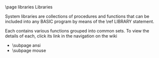 \page libraries Libraries

System libraries are collections of procedures and functions that can be included into any BASIC program by means of the \ref LIBRARY statement.

Each contains various functions grouped into common sets. To view the details of each, click its link in the navigation on the wiki

- \subpage ansi
- \subpage mouse